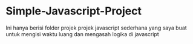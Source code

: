 ﻿# Simple-Javascript-Project

Ini hanya berisi folder projek projek javascript sederhana
yang saya buat untuk mengisi waktu luang dan mengasah logika di javascript
